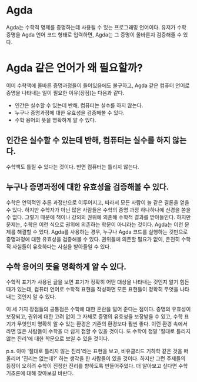 # Agda
Agda는 수학적 명제를 증명하는데 사용될 수 있는 프로그래밍 언어이다. 유저가 수학 증명을 Agda 언어 코드 형태로 입력하면, Agda는 그 증명이 올바른지 검증해줄 수 있다.

# Agda 같은 언어가 왜 필요할까?
이미 수학책에 올바른 증명과정들이 들어있음에도 불구하고, Agda 같은 컴퓨터 언어로 증명을 나타내는 일이 필요한 이유(장점)는 다음과 같다.

- 인간은 실수할 수 있는데 반해, 컴퓨터는 실수를 하지 않는다.
- 누구나 증명과정에 대한 유효성을 검증해볼 수 있다.
- 수학 용어의 뜻을 명확하게 알 수 있다.

## 인간은 실수할 수 있는데 반해, 컴퓨터는 실수를 하지 않는다.
수학책도 틀릴 수 있다는 것이다. 반면 컴퓨터는 틀리지 않는다.

## 누구나 증명과정에 대한 유효성을 검증해볼 수 있다.
수학은 연역적인 추론 과정만으로 이루어지고, 따라서 모든 사람이 늘 같은 결론을 얻을 수 있다. 하지만 수학자가 아닌 많은 사람들은 수학의 증명 과정 하나하나에 신경을 쏟을 수 없다. 그렇기 때문에 책이나 강의의 권위에 의존해 수학적 결과를 받아들인다. 하지만 문제는, 수학은 이런 식으로 권위에 의존하는 학문이 아니라는 것이다. Agda는 이런 문제를 해결할 수 있다. Agda를 사용하는 경우, 누구나 Agda 코드를 실행하는 것만으로 증명과정에 대한 유효성을 검증해볼 수 있다. 권위들에 의존할 필요가 없이, 온전히 수학적 사실들이 유효하다는 사실을 받아들일 수 있다.

## 수학 용어의 뜻을 명확하게 알 수 있다.
수학적 표기가 사용된 글을 보면 표기가 정확히 어떤 대상을 나타내는 것인지 알기 힘든 때가 있는데, 컴퓨터 언어로 수학적 표현을 작성하면 모든 표현들이 정확히 무엇을 나타내는 것인지 알 수 있다.

이 세 가지 장점들의 공통점은 수학에 대한 혼란을 덜어 준다는 점이다. 증명의 유효성이 보장되고, 권위에 대한 고려 없이 그 자체로 증명의 유효성을 보장받을 수 있고, 수학 표기가 무엇인지 명확히 알 수 있는 환경은 기존의 환경보다 훨씬 좋다. 이런 환경 속에서라면 많은 사람들이 수학을 더 쉽게 접할 수 있을 것이다. 또 수학이 정말 '절대로 틀리지 않는 진리'에 대한 학문으로 보일 수 있을 것이다.


p.s. 아마 '절대로 틀리지 않는 진리'라는 표현을 보고, 비유클리드 기하학 같은 것을 떠올리며 '진리는 없는데?' 하는 생각을 한 사람들이 있을 것이다. 하지만 그런 주제들의 등장이 오히려 수학이 진정한 진리를 향하도록 만들어주었다. 더 알아보고 싶다면 수학기초론에 대해 찾아보길 바란다.